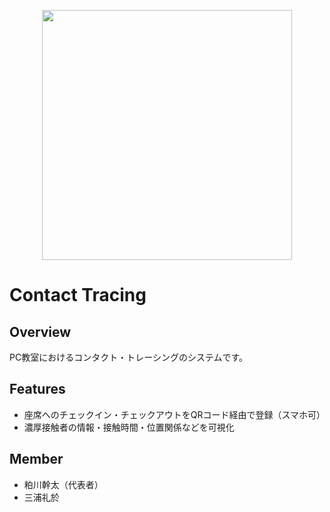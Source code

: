 <p align="center">
  <img src="https://user-images.githubusercontent.com/83275048/125917371-600dae45-4a46-415b-980c-ddbb10394ea2.png" align="center" width="400">
</p>

# Contact Tracing

## Overview

PC教室におけるコンタクト・トレーシングのシステムです。

## Features

- 座席へのチェックイン・チェックアウトをQRコード経由で登録（スマホ可）
- 濃厚接触者の情報・接触時間・位置関係などを可視化

## Member

- 粕川幹太（代表者）
- 三浦礼於
